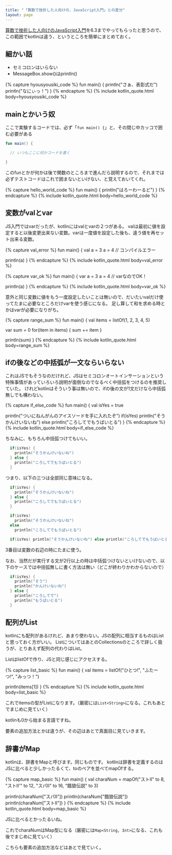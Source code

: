 ```yaml
---
title: "「算数で挫折した人向けの、JavaScript入門」との差分"
layout: page
---
```

[算数で挫折した人向けのJavaScript入門](https://karino2.github.io/js-introduction/)を6.3までやってもらったと思うので、
この範囲でkotlinは違う、というところを簡単にまとめておく。

## 細かい話

- セミコロンはいらない
- MessageBox.show()はprintln()

{% capture hyousyousiki_code %}
fun main() {
  println("さぁ、表彰式だ")
  println("なにぃっ！")
}
{% endcapture %}
{% include kotlin_quote.html body=hyousyousiki_code %}


## mainとかいう奴

ここで実験するコードでは、必ず「`fun main() {`」と、その閉じ中カッコで囲む必要がある

```kotlin
fun main() {

  // いつもここに何かコードを書く

}
```

このfunとかが何かは後で関数のところまで進んだら説明するので、それまでは必ずテストコードはこれで囲まないといけない、と覚えておいてくれ。

{% capture hello_world_code %}
fun main() {
  println("はろーわーるど")
}
{% endcapture %}
{% include kotlin_quote.html body=hello_world_code %}

## 変数がvalとvar

JS入門ではvarだったが、kotlinにはvalとvarの２つがある。
valは最初に値を設定すると以後変更出来ない変数。varは一度値を設定した後も、違う値を再セット出来る変数。

{% capture val_error %}
fun main() {
  val a = 3
  a = 4 // コンパイルエラー

  println(a)
}
{% endcapture %}
{% include kotlin_quote.html body=val_error %}

{% capture var_ok %}
fun main() {
  var a = 3
  a = 4 // varなのでOK！
  
  println(a)
}
{% endcapture %}
{% include kotlin_quote.html body=var_ok %}

意外と同じ変数に値をもう一度設定したいことは無いので、だいたいvalだけ使ってたまに必要なところだけvarを使う感じになる。
足し算して和を求める時とかはvarが必要になりがち。

{% capture range_sum %}
fun main() {
  val items = listOf(1, 2, 3, 4, 5)

  var sum = 0
  for(item in items) {
    sum += item
  }

  println(sum)
}
{% endcapture %}
{% include kotlin_quote.html body=range_sum %}

## ifの後などの中括弧が一文ならいらない

これはJSでもそうなのだけれど、JSはセミコロンオートインサーションという特殊事情があっていろいろ説明が面倒なのでなるべく中括弧をつけるのを推奨していた。
けれどkotlinはそういう事は無いので、ifの後の文が1文だけなら中括弧無しでも構わない。

{% capture if_else_code %}
fun main() {
  val isYes = true

  println("ついにねんがんのアイスソードを手に入れたぞ")
  if(isYes)
    println("そうかんけいないね")
  else
    println("ころしてでもうばいとる")
}
{% endcapture %}
{% include kotlin_quote.html body=if_else_code %}

ちなみに、もちろん中括弧つけてもいい。

```kotlin
  if(isYes) {
    println("そうかんけいないね")
  } else {
    println("ころしてでもうばいとる")
  }
```

つまり、以下の三つは全部同じ意味になる。

```kotlin
  if(isYes) {
    println("そうかんけいないね")
  } else {
    println("ころしてでもうばいとる")
  }
```

```kotlin
  if(isYes)
    println("そうかんけいないね")
  else
    println("ころしてでもうばいとる")
```

```kotlin
  if(isYes) println("そうかんけいないね") else println("ころしてでもうばいとる")
```

3番目は変数の右辺の時にたまに使う。

なお、当然だが実行する文が2行以上の時は中括弧つけないといけないので、以下のケースでは中括弧無しに書く方法は無い（どこが終わりかわからないので）

```kotlin
  if(isYes) {
    println("そう")
    println("かんけいないね")
  } else {
    println("ころしてで")
    println("もうばいとる")
  }
```

## 配列がList

kotlinにも配列があるけれど、あまり使わない。JSの配列に相当するものはListと思っておく方がいい。
ListについてはあとのCollectionsのところで詳しく扱うが、とりあえず配列の代わりはList。

ListはlistOfで作り、JSと同じ感じにアクセスする。

{% capture list_basic %}
fun main() {
  val items = listOf("ひとつ!", "ふたーつ!", "みっつ！")

  println(items[1])
}
{% endcapture %}
{% include kotlin_quote.html body=list_basic %}

これでitemsの型がListになります。（厳密には`List<String>`になる。これもあとでまじめに見ていく）

kotlinも0から始まる言語ですね。

要素の追加方法とかは違うが、その辺はあとで真面目に見ていきます。

## 辞書がMap

kotlinは、辞書をMapと呼びます。同じものです。
kotlinは辞書を定義するのはJSに比べると少しかったるくて、toのペアを並べてmapOfする。

{% capture map_basic %}
fun main() {
  val charaNum = mapOf("ストII" to 8, "ストII'" to 12, "スパII" to 16, "餓狼伝説" to 3)

  println(charaNum["スパII"])
  println(charaNum["餓狼伝説"])
  println(charaNum["ストII"])
}
{% endcapture %}
{% include kotlin_quote.html body=map_basic %}

JSに比べるとかったるいね。

これでcharaNumはMap型になる（厳密には`Map<String, Int>`になる、これも後でまじめに見ていく）

こちらも要素の追加方法などはあとで見ていく。
